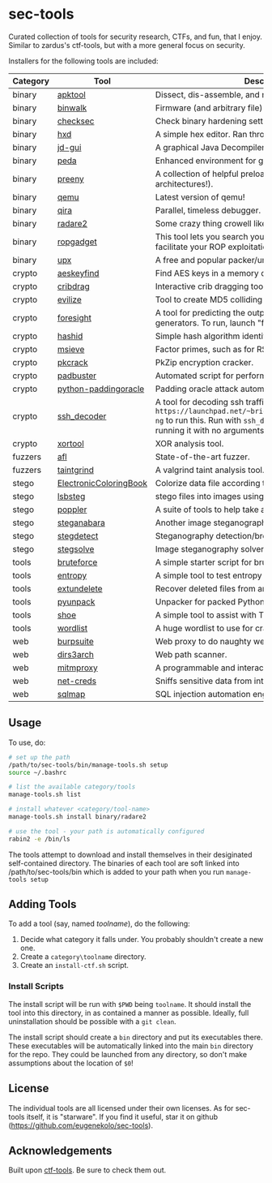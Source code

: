 # sec-tools
Curated collection of tools for security research, CTFs, and fun, that I enjoy. Similar to zardus's ctf-tools, but with a more general focus on security.

Installers for the following tools are included:

| Category | Tool | Description |
|----------|------|-------------|
| binary | [apktool](https://ibotpeaches.github.io/Apktool/) | Dissect, dis-assemble, and re-pack Android APKs |
| binary | [binwalk](https://github.com/devttys0/binwalk.git) | Firmware (and arbitrary file) analysis tool. |
| binary | [checksec](https://github.com/slimm609/checksec.sh) | Check binary hardening settings. |
| binary | [hxd](https://mh-nexus.de/en/hxd/) | A simple hex editor. Ran through `wine`. |
| binary | [jd-gui](http://jd.benow.ca/) | A graphical Java Decompiler. |
| binary | [peda](https://github.com/longld/peda) | Enhanced environment for gdb. |
| binary | [preeny](https://github.com/zardus/preeny) | A collection of helpful preloads (compiled for many architectures!). |
| binary | [qemu](http://qemu.org) | Latest version of qemu! |
| binary | [qira](http://qira.me) | Parallel, timeless debugger. |
| binary | [radare2](http://www.radare.org/) | Some crazy thing crowell likes. |
| binary | [ropgadget](https://github.com/JonathanSalwan/ROPgadget) | This tool lets you search your gadgets on your binaries to facilitate your ROP exploitation. |
| binary | [upx](http://upx.sourceforge.net/) | A free and popular packer/unpacker. |
| crypto | [aeskeyfind](https://citp.princeton.edu/research/memory/code/) | Find AES keys in a memory dump |
| crypto | [cribdrag](https://github.com/SpiderLabs/cribdrag) | Interactive crib dragging tool (for crypto). |
| crypto | [evilize](http://www.mathstat.dal.ca/~selinger/md5collision/) | Tool to create MD5 colliding binaries |
| crypto | [foresight](https://github.com/ALSchwalm/foresight) | A tool for predicting the output of random number generators. To run, launch "foresee". |
| crypto | [hashid](https://code.google.com/p/hash-identifier/source/checkout) | Simple hash algorithm identifier. |
| crypto | [msieve](https://sourceforge.net/projects/msieve/) | Factor primes, such as for RSA. |
| crypto | [pkcrack](https://www.unix-ag.uni-kl.de/~conrad/krypto/pkcrack.html) | PkZip encryption cracker. |
| crypto | [padbuster](https://github.com/GDSSecurity/PadBuster) | Automated script for performing Padding Oracle attacks
| crypto | [python-paddingoracle](https://github.com/mwielgoszewski/python-paddingoracle) | Padding oracle attack automation. |
| crypto | [ssh_decoder](https://github.com/jjyg/ssh_decoder) | A tool for decoding ssh traffic. You will need `ruby1.8` from `https://launchpad.net/~brightbox/+archive/ubuntu/ruby-ng` to run this. Run with `ssh_decoder --help` for help, as running it with no arguments causes it to crash. |
| crypto | [xortool](https://github.com/hellman/xortool) | XOR analysis tool. |
| fuzzers | [afl](http://lcamtuf.coredump.cx/afl/) | State-of-the-art fuzzer. |
| fuzzers | [taintgrind](https://github.com/wmkhoo/taintgrind) | A valgrind taint analysis tool. |
| stego | [ElectronicColoringBook](https://doegox.github.io/ElectronicColoringBook/) | Colorize data file according to repetitive chunks. |
| stego | [lsbsteg](https://github.com/RobinDavid/LSB-Steganography) | stego files into images using the Least Significant Bit. |
| stego | [poppler](http://poppler.freedesktop.org/) | A suite of tools to help take apart and work with PDF files |
| stego | [steganabara](http://www.caesum.com/handbook/stego.htm) | Another image steganography solver. |
| stego | [stegdetect](http://www.outguess.org/) | Steganography detection/breaking tool. |
| stego | [stegsolve](http://www.caesum.com/handbook/stego.htm) | Image steganography solver. |
| tools | [bruteforce](http://github.com/eugenekolo/sec-tools) | A simple starter script for bruteforcing |
| tools | [entropy](http://github.com/eugenekolo/sec-tools) | A simple tool to test entropy of a file |
| tools | [extundelete](http://extundelete.sourceforge.net/) | Recover deleted files from an ext3 or ext4 partition. |
| tools | [pyunpack](https://github.com/kholia/exetractor-clone) | Unpacker for packed Python executables |
| tools | [shoe](http://github.com/eugenekolo/sec-tools) | A simple tool to assist with TCP remote communication |
| tools | [wordlist](https://github.com/eugenekolo/win-sec-tools/releases/download/v1.0/wordlist.txt.gz) | A huge wordlist to use for cracking or whatever. |
| web | [burpsuite](http://portswigger.net/burp) | Web proxy to do naughty web stuff. |
| web | [dirs3arch](https://github.com/maurosoria/dirs3arch) | Web path scanner. |
| web | [mitmproxy](http://mitmproxy.org/) | A programmable and interactive HTTP proxy useful |
| web | [net-creds](https://github.com/DanMcInerney/net-creds) | Sniffs sensitive data from interface or pcap |
| web | [sqlmap](http://sqlmap.org/) | SQL injection automation engine. |

## Usage
To use, do:

```bash
# set up the path
/path/to/sec-tools/bin/manage-tools.sh setup
source ~/.bashrc

# list the available category/tools
manage-tools.sh list

# install whatever <category/tool-name>
manage-tools.sh install binary/radare2

# use the tool - your path is automatically configured
rabin2 -e /bin/ls
```

The tools attempt to download and install themselves in their desiginated self-contained directory.
The binaries of each tool are soft linked into /path/to/sec-tools/bin which is added to your path when you run `manage-tools setup`

## Adding Tools
To add a tool (say, named *toolname*), do the following:

1. Decide what category it falls under. You probably shouldn't create a new one.
2. Create a `category\toolname` directory.
3. Create an `install-ctf.sh` script.

### Install Scripts
The install script will be run with `$PWD` being `toolname`. It should install the tool into this directory, in as contained a manner as possible.
Ideally, full uninstallation should be possible with a `git clean`.

The install script should create a `bin` directory and put its executables there.
These executables will be automatically linked into the main `bin` directory for the repo.
They could be launched from any directory, so don't make assumptions about the location of `$0`!

## License
The individual tools are all licensed under their own licenses.
As for sec-tools itself, it is "starware".
If you find it useful, star it on github (https://github.com/eugenekolo/sec-tools).

## Acknowledgements
Built upon [ctf-tools](github.zom/zardus/ctf-tools). Be sure to check them out.
